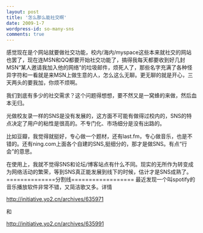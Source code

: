 ```yaml
---
layout: post
title: '怎么那么能社交啊'
date: 2009-1-7
wordpress-id: so-many-sns
comments: true
---
```

感觉现在是个网站就要做社交功能，校内/海内/myspace这些本来就社交的网站也罢了，现在连MSN和QQ都要开始社交功能了，搞得我每天都要收到好几封MSN“某人邀请我加入他的网络”的垃圾邮件，烦死人了，那些名字充满了各种怪异字符和一看就是来MSN上做生意的人，怎么这么无聊。更无聊的就是开心，三天两头的要我加，你烦不烦啊。


我们到底有多少的社交需求？这个问题得想想，要不然又是一窝蜂的来做，然后血本无归。


光做校友录一样的SNS是没有发展的，这方面不可能有做得过校内的，SNS的特点决定了用户的粘性是很高的。不专门化、市场细分是没有出路的。


比如豆瓣，我觉得就挺好，专心做一个题材，还有last.fm，专心做音乐，也是不错的。还有ning.com上面各个自建的SNS,挺细分的，那才是做SNS。有点“行会”的意思。


在使用上，我就不觉得SNS和论坛/博客站点有什么不同。现实的无所作为转变成为网络活动的繁荣，等到SNS真正能发展到线下的时候，估计才是SNS成熟了。
==============分割线==================
最近发现一个叫spotify的音乐播放软件非常不错，又简洁歌又多。详情

http://initiative.yo2.cn/archives/635971

和

http://initiative.yo2.cn/archives/635991
